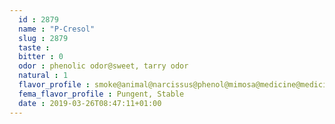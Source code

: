 ```yaml
---
  id : 2879
  name : "P-Cresol"
  slug : 2879
  taste : 
  bitter : 0
  odor : phenolic odor@sweet, tarry odor
  natural : 1
  flavor_profile : smoke@animal@narcissus@phenol@mimosa@medicine@medicinal@phenolic
  fema_flavor_profile : Pungent, Stable
  date : 2019-03-26T08:47:11+01:00
---
```



